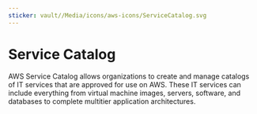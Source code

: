 ```yaml
---
sticker: vault//Media/icons/aws-icons/ServiceCatalog.svg
---
```

# Service Catalog
AWS Service Catalog allows organizations to create and manage catalogs of IT services that are approved for use on AWS. These IT services can include everything from virtual machine images, servers, software, and databases to complete multitier application architectures.